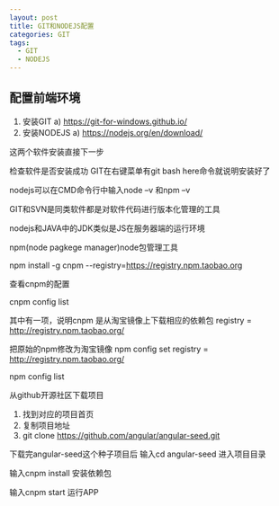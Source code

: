 ```yaml
---
layout: post
title: GIT和NODEJS配置
categories: GIT
tags:
  - GIT
  - NODEJS
---
```


## 配置前端环境
1.	安装GIT
a)	https://git-for-windows.github.io/
2.	安装NODEJS
a)	https://nodejs.org/en/download/

这两个软件安装直接下一步

检查软件是否安装成功
GIT在右键菜单有git bash here命令就说明安装好了

nodejs可以在CMD命令行中输入node –v
和npm –v
 

GIT和SVN是同类软件都是对软件代码进行版本化管理的工具

nodejs和JAVA中的JDK类似是JS在服务器端的运行环境

npm(node pagkege manager)node包管理工具

npm install -g cnpm --registry=https://registry.npm.taobao.org

查看cnpm的配置

cnpm config list

其中有一项，说明cnpm 是从淘宝镜像上下载相应的依赖包
registry = http://registry.npm.taobao.org/

把原始的npm修改为淘宝镜像
npm config set registry = http://registry.npm.taobao.org/

npm config list

从github开源社区下载项目
1.	找到对应的项目首页
2.	复制项目地址
3.	git clone https://github.com/angular/angular-seed.git

下载完angular-seed这个种子项目后
输入cd angular-seed 进入项目目录

输入cnpm install 安装依赖包

输入cnpm start 运行APP

